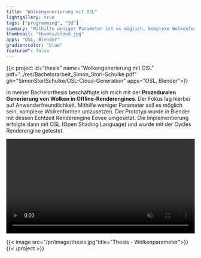 ```yaml
---
title: "Wolkengenerierung mit OSL"
lightgallery: true
tags: ["programming", "3d"]
summary: "Mithilfe weniger Parameter ist es möglich, komplexe Wolkenformen zu generieren"
thumbnail: "thumbs/cloud.jpg"
apps: "OSL, Blender"
gradientcolor: "blue"
featured": false
---
```


{{< project id="thesis" name="Wolkengenerierung mit OSL" pdf="../res/Bachelorarbeit_Simon_Storl-Schulke.pdf" gh="SimonStorlSchulke/OSL-Cloud-Generation" apps="OSL, Blender">}}

In meiner Bachelorthesis beschäftigte ich mich mit der **Prozeduralen Generierung von Wolken in Offline-Renderengines**. Der Fokus lag hierbei auf Anwenderfreundlichkeit. Mithilfe weniger Parameter soll es möglich sein, komplexe Wolkenformen umzusetzen. Der Prototyp wurde in Blender mit dessen Echtzeit Renderengine Eevee umgesetzt. Die Implementierung erfolgte dann mit OSL (Open Shading Language) und wurde mit der Cycles Renderengine getestet.

<video width="100%" autoplay muted loop controls>
  <source src="../res/thesis_example.mp4" type="video/mp4">
</video> 

{{< image src="/pr/image/thesis.jpg"title="Thesis - Wolkenparameter">}}
{{< /project >}}